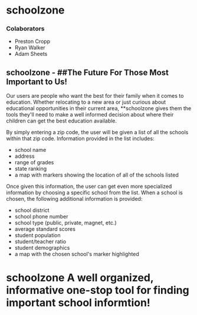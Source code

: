 # schoolzone
### Colaborators

* Preston Cropp
* Ryan Walker
* Adam Sheets

## schoolzone - ##The Future For Those Most Important to Us!

Our users are people who want the best for their family when it comes to education. Whether relocating to a new area or just curious about educational opportunities in their current area, **schoolzone gives them the tools they'll need to make a well informed decision about where their children can get the best education available.

By simply entering a zip code, the user will be given a list of all the schools within that zip code.  Information provided in the list includes: 

* school name
* address
* range of grades
* state ranking
* a map with markers showing the location of all of the schools listed

Once given this information, the user can get even more specialized information by choosing a specific school from the list. When a school is chosen, the following additional information is provided:

* school district
* school phone number
* school type (public, private, magnet, etc.)
* average standard scores
* student population
* student/teacher ratio
* student demographics
* a map with the chosen school's marker highlighted

# schoolzone A well organized, informative one-stop tool for finding important school informtion!